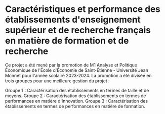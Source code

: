 # Caractéristiques et performance des établissements d'enseignement supérieur et de recherche français en matière de formation et de recherche

Ce projet a été mené par la promotion de M1 Analyse et Politique Économique de l'École d'Économie de Saint-Étienne - Université Jean Monnet pour l'année scolaire 2023-2024. La promotion a été divisée en trois groupes pour une meilleure gestion du projet :

Groupe 1 : Caractérisation des établissements en termes de taille et de moyens.
Groupe 2 : Caractérisation des établissements en termes de performances en matière d'innovation.
Groupe 3 : Caractérisation des établissements en termes de performances en matière de formation.
